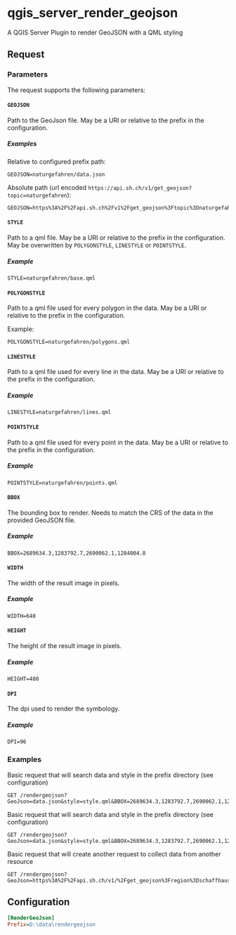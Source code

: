 # qgis_server_render_geojson
A QGIS Server Plugin to render GeoJSON with a QML styling

## Request

### Parameters
The request supports the following parameters:

#### `GEOJSON`

Path to the GeoJson file. May be a URI or relative to the prefix in the configuration.

##### Examples

Relative to configured prefix path:

```
GEOJSON=naturgefahren/data.json
```

Absolute path (url encoded `https://api.sh.ch/v1/get_geojson?topic=naturgefahren`):

```
GEOJSON=https%3A%2F%2Fapi.sh.ch%2Fv1%2Fget_geojson%3Ftopic%3Dnaturgefahren
```


#### `STYLE`

Path to a qml file. May be a URI or relative to the prefix in the configuration.
May be overwritten by `POLYGONSTYLE`, `LINESTYLE` or `POINTSTYLE`.

##### Example

```
STYLE=naturgefahren/base.qml
```

#### `POLYGONSTYLE`

Path to a qml file used for every polygon in the data. May be a URI or relative to the prefix in the configuration.

Example:

```
POLYGONSTYLE=naturgefahren/polygons.qml
```

#### `LINESTYLE`

Path to a qml file used for every line in the data. May be a URI or relative to the prefix in the configuration.

##### Example

```
LINESTYLE=naturgefahren/lines.qml
```

#### `POINTSTYLE`

Path to a qml file used for every point in the data. May be a URI or relative to the prefix in the configuration.

##### Example

```
POINTSTYLE=naturgefahren/points.qml
```

#### `BBOX`

The bounding box to render. Needs to match the CRS of the data in the provided GeoJSON file.

##### Example

```
BBOX=2689634.3,1283792.7,2690062.1,1284004.8
```

#### `WIDTH`

The width of the result image in pixels.

##### Example

```
WIDTH=640
```

#### `HEIGHT`

The height of the result image in pixels.

##### Example

```
HEIGHT=480
```

#### `DPI`

The dpi used to render the symbology.

##### Example

```
DPI=96
```

### Examples

Basic request that will search data and style in the prefix directory (see configuration)

```
GET /rendergeojson?GeoJson=data.json&style=style.qml&BBOX=2689634.3,1283792.7,2690062.1,1284004.8&WIDTH=606&HEIGHT=300&DPI=96
```

Basic request that will search data and style in the prefix directory (see configuration)

```
GET /rendergeojson?GeoJson=data.json&style=style.qml&BBOX=2689634.3,1283792.7,2690062.1,1284004.8&WIDTH=606&HEIGHT=300&DPI=96
```

Basic request that will create another request to collect data from another resource

```
GET /rendergeojson?GeoJson=https%3A%2F%2Fapi.sh.ch/v1/%2Fget_geojson%3Fregion%3Dschaffhausen&style=https%3A%2F%2Fapi.sh.ch%2Fstyle%3Fmystyle.qml&BBOX=2689634.3,1283792.7,2690062.1,1284004.8&WIDTH=606&HEIGHT=300&DPI=96
```

## Configuration

```ini
[RenderGeoJson]
Prefix=D:\data\rendergeojson
```
